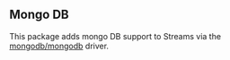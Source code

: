 ## Mongo DB


This package adds mongo DB support to Streams via the [mongodb/mongodb](https://packagist.org/packages/mongodb/mongodb) driver.
